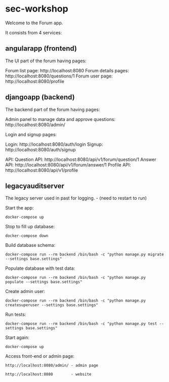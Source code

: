 sec-workshop
============

Welcome to the Forum app.

It consists from 4 services:

angularapp (frontend)
---------------------
The UI part of the forum having pages:

Forum list page: http://localhost:8080 
Forum details pages: http://localhost:8080/questions/1
Forum user page: http://localhost:8080/profile

djangoapp (backend)
-------------------
The backend part of the forum having pages:

Admin panel to manage data and approve questions: http://localhost:8080/admin/

Login and signup pages:

Login: http://localhost:8080/auth/login
Signup: http://localhost:8080/auth/signup

API:
Question API: http://localhost:8080/api/v1/forum/question/1
Answer API: http://localhost:8080/api/v1/forum/answer/1
Profile API: http://localhost:8080/api/v1/profile

legacyauditserver
-----------------
The legacy server used in past for logging. - (need to restart to run)



Start the app:

    docker-compose up
    
Stop to fill up database:

    docker-compose down
    
Build database schema:        
    
    docker-compose run --rm backend /bin/bash -c "python manage.py migrate --settings base.settings"
    
Populate database with test data:

    docker-compose run --rm backend /bin/bash -c "python manage.py populate --settings base.settings"

Create admin user:

    docker-compose run --rm backend /bin/bash -c "python manage.py createsuperuser --settings base.settings"
    
Run tests:

    docker-compose run --rm backend /bin/bash -c "python manage.py test --settings base.settings"
    
Start again:

    docker-compose up
    
Access front-end or admin page:

    http://localhost:8080/admin/ - admin page
    
    http://localhost:8080        - website


